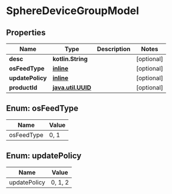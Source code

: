 
# SphereDeviceGroupModel

## Properties
Name | Type | Description | Notes
------------ | ------------- | ------------- | -------------
**desc** | **kotlin.String** |  |  [optional]
**osFeedType** | [**inline**](#OsFeedType) |  |  [optional]
**updatePolicy** | [**inline**](#UpdatePolicy) |  |  [optional]
**productId** | [**java.util.UUID**](java.util.UUID.md) |  |  [optional]


<a name="OsFeedType"></a>
## Enum: osFeedType
Name | Value
---- | -----
osFeedType | 0, 1


<a name="UpdatePolicy"></a>
## Enum: updatePolicy
Name | Value
---- | -----
updatePolicy | 0, 1, 2



